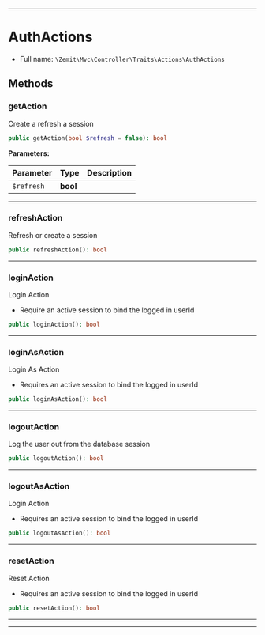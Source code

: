 ***

# AuthActions





* Full name: `\Zemit\Mvc\Controller\Traits\Actions\AuthActions`




## Methods


### getAction

Create a refresh a session

```php
public getAction(bool $refresh = false): bool
```








**Parameters:**

| Parameter | Type | Description |
|-----------|------|-------------|
| `$refresh` | **bool** |  |





***

### refreshAction

Refresh or create a session

```php
public refreshAction(): bool
```












***

### loginAction

Login Action
- Require an active session to bind the logged in userId

```php
public loginAction(): bool
```












***

### loginAsAction

Login As Action
- Requires an active session to bind the logged in userId

```php
public loginAsAction(): bool
```












***

### logoutAction

Log the user out from the database session

```php
public logoutAction(): bool
```












***

### logoutAsAction

Login Action
- Requires an active session to bind the logged in userId

```php
public logoutAsAction(): bool
```












***

### resetAction

Reset Action
- Requires an active session to bind the logged in userId

```php
public resetAction(): bool
```












***

***

